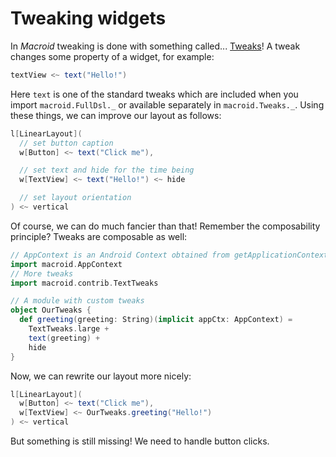# Tweaking widgets

In *Macroid* tweaking is done with something called... [Tweaks](../guide/Tweaks.html)!
A tweak changes some property of a widget, for example:

```scala
textView <~ text("Hello!")
```

Here `text` is one of the standard tweaks which are included when you import `macroid.FullDsl._`
or available separately in `macroid.Tweaks._`.
Using these things, we can improve our layout as follows:

```scala
l[LinearLayout](
  // set button caption
  w[Button] <~ text("Click me"),

  // set text and hide for the time being
  w[TextView] <~ text("Hello!") <~ hide

  // set layout orientation
) <~ vertical
```

Of course, we can do much fancier than that! Remember the composability principle? Tweaks are composable as well:

```scala
// AppContext is an Android Context obtained from getApplicationContext
import macroid.AppContext
// More tweaks
import macroid.contrib.TextTweaks

// A module with custom tweaks
object OurTweaks {
  def greeting(greeting: String)(implicit appCtx: AppContext) =
    TextTweaks.large +
    text(greeting) +
    hide
}
```

Now, we can rewrite our layout more nicely:

```scala
l[LinearLayout](
  w[Button] <~ text("Click me"),
  w[TextView] <~ OurTweaks.greeting("Hello!")
) <~ vertical
```

But something is still missing! We need to handle button clicks.
